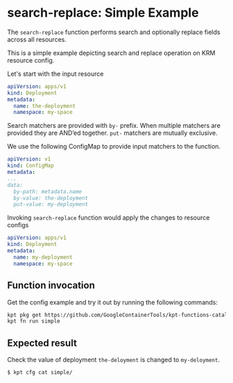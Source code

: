 # search-replace: Simple Example

The `search-replace` function performs search and optionally replace fields
across all resources.

This is a simple example depicting search and replace operation on KRM resource config.

Let's start with the input resource

```yaml
apiVersion: apps/v1
kind: Deployment
metadata:
  name: the-deployment
  namespace: my-space
```

Search matchers are provided with `by-` prefix. When multiple matchers are
provided they are AND’ed together. `put-` matchers are mutually exclusive.

We use the following ConfigMap to provide input matchers to the function.

```yaml
apiVersion: v1
kind: ConfigMap
metadata:
...
data:
  by-path: metadata.name
  by-value: the-deployment
  put-value: my-deployment
```

Invoking `search-replace` function would apply the changes to resource configs

```yaml
apiVersion: apps/v1
kind: Deployment
metadata:
  name: my-deployment
  namespace: my-space
```

## Function invocation

Get the config example and try it out by running the following commands:

<!-- @getAndRunPkg @test -->
```sh
kpt pkg get https://github.com/GoogleContainerTools/kpt-functions-catalog.git/examples/search-replace/simple .
kpt fn run simple
```

## Expected result

Check the value of deployment `the-deloyment` is changed to `my-deloyment`.

```sh
$ kpt cfg cat simple/
```
